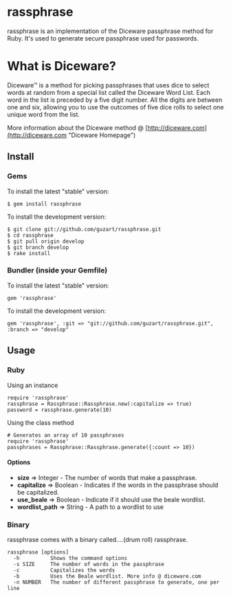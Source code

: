 rassphrase
==========

rassphrase is an implementation of the Diceware passphrase method for Ruby. 
It's used to generate secure passphrase used for passwords.

What is Diceware?
=================

Diceware&trade; is a method for picking passphrases that uses dice to select words at 
random from a special list called the Diceware Word List. Each word in the list 
is preceded by a five digit number. All the digits are between one and six, 
allowing you to use the outcomes of five dice rolls to select one unique word from the list.

More information about the Diceware method @ [http://diceware.com](http://diceware.com "Diceware Homepage")


Install
-------

### Gems

To install the latest "stable" version:

    $ gem install rassphrase

To install the development version:

    $ git clone git://github.com/guzart/rassphrase.git
    $ cd rassphrase
    $ git pull origin develop
    $ git branch develop
    $ rake install

### Bundler (inside your Gemfile)

To install the latest "stable" version:

    gem 'rassphrase'

To install the development version:

    gem 'rassphrase', :git => "git://github.com/guzart/rassphrase.git", :branch => "develop"

Usage
-----

### Ruby

Using an instance

    require 'rassphrase'
    rassphrase = Rassphrase::Rassphrase.new(:capitalize => true)
    password = rassphrase.generate(10)

Using the class method

    # Generates an array of 10 passphrases
    require 'rassphrase'
    passphrases = Rassphrase::Rassphrase.generate({:count => 10})

#### Options

+ **size** => Integer - The number of words that make a passphrase.
+ **capitalize** => Boolean - Indicates if the words in the passphrase should be capitalized.
+ **use_beale** => Boolean - Indicate if it should use the beale wordlist.
+ **wordlist_path** => String - A path to a wordlist to use

### Binary

rassphrase comes with a binary called....(drum roll) rassphrase.

    rassphrase [options]
      -h          Shows the command options
      -s SIZE     The number of words in the passphrase
      -c          Capitalizes the words
      -b          Uses the Beale wordlist. More info @ diceware.com
      -n NUMBER   The number of different passphrase to generate, one per line
